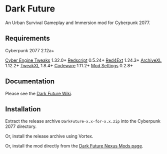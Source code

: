 # Dark Future
 An Urban Survival Gameplay and Immersion mod for Cyberpunk 2077.

## Requirements
Cyberpunk 2077 2.12a+

[Cyber Engine Tweaks](https://www.nexusmods.com/cyberpunk2077/mods/107) 1.32.0+
[Redscript](https://www.nexusmods.com/cyberpunk2077/mods/1511) 0.5.24+
[Red4Ext](https://www.nexusmods.com/cyberpunk2077/mods/2380) 1.24.3+
[ArchiveXL](https://www.nexusmods.com/cyberpunk2077/mods/4198) 1.12.2+
[TweakXL](https://www.nexusmods.com/cyberpunk2077/mods/4197) 1.8.4+
[Codeware](https://www.nexusmods.com/cyberpunk2077/mods/7780) 1.11.2+
[Mod Settings](https://www.nexusmods.com/cyberpunk2077/mods/4885) 0.2.8+

## Documentation
Please see the [Dark Future Wiki](https://wiki.darkfuture2077.com).

## Installation
Extract the release archive `DarkFuture-x.x-for-x.x.zip` into the Cyberpunk 2077 directory.

Or, install the release archive using Vortex.

Or, install the mod directly from the [Dark Future Nexus Mods page](https://www.nexusmods.com/cyberpunk2077/mods/16300).